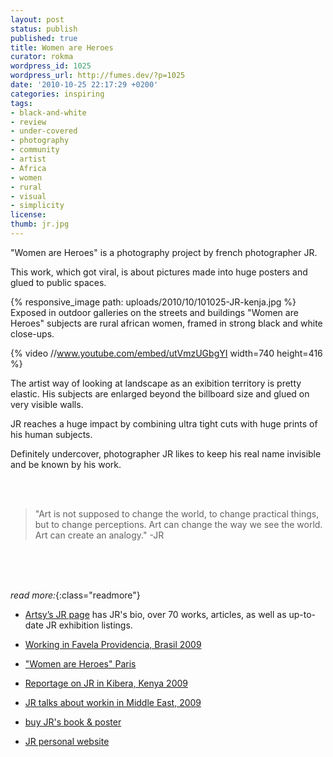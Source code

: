```yaml
---
layout: post
status: publish
published: true
title: Women are Heroes
curator: rokma
wordpress_id: 1025
wordpress_url: http://fumes.dev/?p=1025
date: '2010-10-25 22:17:29 +0200'
categories: inspiring
tags:
- black-and-white
- review
- under-covered
- photography
- community
- artist
- Africa
- women
- rural
- visual
- simplicity
license:
thumb: jr.jpg
---
```

"Women are Heroes" is a photography project by french photographer JR.

This work, which got viral, is about pictures made into huge posters and glued to public spaces.

{% responsive_image path: uploads/2010/10/101025-JR-kenja.jpg %}
Exposed in outdoor galleries on the streets and buildings "Women are Heroes" subjects are rural african women, framed in strong black and white close-ups.


{% video //www.youtube.com/embed/utVmzUGbgYI width=740 height=416 %}


The artist way of looking at landscape as an exibition territory is pretty elastic. His subjects are enlarged beyond the billboard size and glued on very visible walls.

JR reaches a huge impact by combining ultra tight cuts with huge prints of his human subjects.

Definitely undercover, photographer JR likes to keep his real name invisible and be known by his work.

<br>
<br>

>"Art is not supposed to change the world, to change practical things, but to change perceptions. Art can change the way we see the world. Art can create an analogy."
-JR

<br>
<br>
<br>

_read more:_{:class="readmore"}

- [Artsy’s JR page](https://www.artsy.net/artist/jr) has JR's bio, over 70 works, articles, as well as up-to-date JR exhibition listings.

- <a href="http://www.youtube.com/watch?v=R_PGHS9PS2Y" target="_blank">Working in Favela Providencia, Brasil 2009</a>

- <a href="http://www.youtube.com/watch?v=Hxg2Agf9XrA" target="_blank">"Women are Heroes" Paris</a>

- <a href="http://www.youtube.com/watch?v=lCWRq5ZtdPY" target="_blank">Reportage on JR in Kibera, Kenya 2009</a>

- <a href="http://www.youtube.com/watch?v=64t1or8RETQ" target="_blank">JR talks about workin in Middle East, 2009</a>

- <a href="http://jr.crakedz.com/livres/livre-women-are-heroes-poster-jr.html" target="_blank">buy JR's book & poster</a>

- <a href="http://jr-art.net" target="_blank">JR personal website</a>
